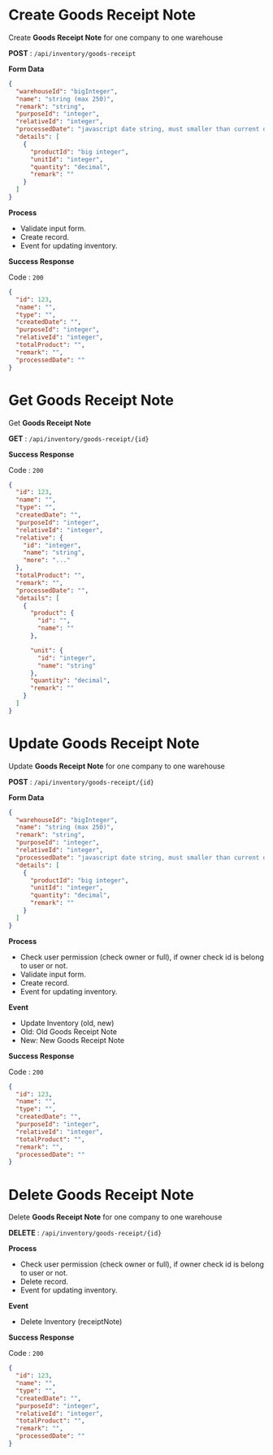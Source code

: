 # Create Goods Receipt Note

Create **Goods Receipt Note** for one company to one warehouse

**POST** : `/api/inventory/goods-receipt`

**Form Data**

```json
{
  "warehouseId": "bigInteger",
  "name": "string (max 250)",
  "remark": "string",
  "purposeId": "integer",
  "relativeId": "integer",
  "processedDate": "javascript date string, must smaller than current date time.",
  "details": [
    {
      "productId": "big integer",
      "unitId": "integer",
      "quantity": "decimal",
      "remark": ""
    }
  ]
}
```

**Process**

 - Validate input form.
 - Create record.
 - Event for updating inventory.

**Success Response**

Code : `200`

```json
{
  "id": 123,
  "name": "",
  "type": "",
  "createdDate": "",
  "purposeId": "integer",
  "relativeId": "integer",
  "totalProduct": "",
  "remark": "",
  "processedDate": ""
}
```

# Get Goods Receipt Note

Get **Goods Receipt Note**

**GET** : `/api/inventory/goods-receipt/{id}`

**Success Response**

Code : `200`

```json
{
  "id": 123,
  "name": "",
  "type": "",
  "createdDate": "",
  "purposeId": "integer",
  "relativeId": "integer",
  "relative": {
    "id": "integer",
    "name": "string",
    "more": "..."
  },
  "totalProduct": "",
  "remark": "",
  "processedDate": "",
  "details": [
    {
      "product": {
        "id": "",
        "name": ""
      },

      "unit": {
        "id": "integer",
        "name": "string"
      },
      "quantity": "decimal",
      "remark": ""
    }
  ]
}
```

# Update Goods Receipt Note

Update **Goods Receipt Note** for one company to one warehouse

**POST** : `/api/inventory/goods-receipt/{id}`

**Form Data**

```json
{
  "warehouseId": "bigInteger",
  "name": "string (max 250)",
  "remark": "string",
  "purposeId": "integer",
  "relativeId": "integer",
  "processedDate": "javascript date string, must smaller than current date time.",
  "details": [
    {
      "productId": "big integer",
      "unitId": "integer",
      "quantity": "decimal",
      "remark": ""
    }
  ]
}
```

**Process**
 - Check user permission (check owner or full), if owner check id is belong to user or not.
 - Validate input form.
 - Create record.
 - Event for updating inventory.

**Event**
 - Update Inventory (old, new)
 - Old: Old Goods Receipt Note
 - New: New Goods Receipt Note

**Success Response**

Code : `200`

```json
{
  "id": 123,
  "name": "",
  "type": "",
  "createdDate": "",
  "purposeId": "integer",
  "relativeId": "integer",
  "totalProduct": "",
  "remark": "",
  "processedDate": ""
}
```

# Delete Goods Receipt Note

Delete **Goods Receipt Note** for one company to one warehouse

**DELETE** : `/api/inventory/goods-receipt/{id}`

**Process**
 - Check user permission (check owner or full), if owner check id is belong to user or not.
 - Delete record.
 - Event for updating inventory.

**Event**
 - Delete Inventory (receiptNote)

**Success Response**

Code : `200`

```json
{
  "id": 123,
  "name": "",
  "type": "",
  "createdDate": "",
  "purposeId": "integer",
  "relativeId": "integer",
  "totalProduct": "",
  "remark": "",
  "processedDate": ""
}
```
